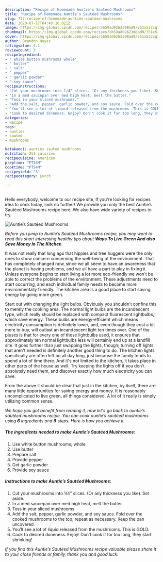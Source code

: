```yaml
---
description: "Recipe of Homemade Auntie’s Sautéed Mushrooms"
title: "Recipe of Homemade Auntie’s Sautéed Mushrooms"
slug: 727-recipe-of-homemade-aunties-sauteed-mushrooms
date: 2020-07-17T04:48:16.021Z
image: https://img-global.cpcdn.com/recipes/bb59ad0262308ad9/751x532cq70/aunties-sauteed-mushrooms-recipe-main-photo.jpg
thumbnail: https://img-global.cpcdn.com/recipes/bb59ad0262308ad9/751x532cq70/aunties-sauteed-mushrooms-recipe-main-photo.jpg
cover: https://img-global.cpcdn.com/recipes/bb59ad0262308ad9/751x532cq70/aunties-sauteed-mushrooms-recipe-main-photo.jpg
author: Brandon Hayes
ratingvalue: 4.1
reviewcount: 3
recipeingredient:
- " white button mushrooms whole"
- " butter"
- " salt"
- " pepper"
- " garlic powder"
- " soy sauce"
recipeinstructions:
- "Cut your mushrooms into 1/4” slices. (Or any thickness you like). Set aside."
- "In a med saucepan over med high heat, melt the butter."
- "Toss in your sliced mushrooms."
- "Add the salt, pepper, garlic powder, and soy sauce. Fold over the cooked mushrooms to the top; repeat as necessary. Keep the pan uncovered."
- "You’ll see a lot of liquid released from the mushrooms. This is GOLD."
- "Cook to desired doneness. Enjoy! Don’t cook it for too long, they start shrinking!"
categories:
- Recipe
tags:
- aunties
- sauted
- mushrooms

katakunci: aunties sauted mushrooms 
nutrition: 251 calories
recipecuisine: American
preptime: "PT38M"
cooktime: "PT54M"
recipeyield: "3"
recipecategory: Lunch

---
```

<br>
Hello everybody, welcome to our recipe site, If you're looking for recipes idea to cook today, look no further! We provide you only the best Auntie’s Sautéed Mushrooms recipe here. We also have wide variety of recipes to try.
<br>


![Auntie’s Sautéed Mushrooms](https://img-global.cpcdn.com/recipes/bb59ad0262308ad9/751x532cq70/aunties-sauteed-mushrooms-recipe-main-photo.jpg)

<i>Before you jump to Auntie’s Sautéed Mushrooms recipe, you may want to read this short interesting healthy tips about 
<strong>Ways To Live Green And also Save Money In The Kitchen</strong>.</i>
</br>

It was not really that long ago that hippies and tree huggers were the only ones to show concern concerning the well-being of the environment. That has completely changed now, since we all seem to have an awareness that the planet is having problems, and we all have a part to play in fixing it. Unless everyone begins to start living a lot more eco-friendly we won't be able to correct the problems of the environment. These adjustments need to start occurring, and each individual family needs to become more environmentally friendly. The kitchen area is a good place to start saving energy by going more green.

Start out with changing the light bulbs. Obviously you shouldn't confine this to merely the cooking area. The normal light bulbs are the incandescent type, which really should be replaced with compact fluorescent lightbulbs, which save energy. These bulbs are energy-efficient which means electricity consumption is definitely lower, and, even though they cost a bit more to buy, will outlast an incandescent light ten times over. One of the pluses is that for every one of these lightbulbs used, it ensures that approximately ten normal lightbulbs less will certainly end up at a landfill site. It goes further than just swapping the lights, though; turning off lights that aren't needed is definitely another good thing to do. The kitchen lights specifically are often left on all day long, just because the family tends to spend a lot of time there. And it's not limited to the kitchen, it takes place in other parts of the house as well. Try keeping the lights off if you don't absolutely need them, and discover exactly how much electricity you can save.

From the above it should be clear that just in the kitchen, by itself, there are many little opportunities for saving energy and money. It is reasonably uncomplicated to live green, all things considered. A lot of it really is simply utilizing common sense.


<i>We hope you got benefit from reading it, now let's go back to auntie’s sautéed mushrooms recipe. You can cook auntie’s sautéed mushrooms using <strong>6</strong> ingredients and <strong>6</strong> steps. Here is how you achieve it.
</i>

##### The ingredients needed to make Auntie’s Sautéed Mushrooms:

1. Use  white button mushrooms; whole
1. Use  butter
1. Prepare  salt
1. Provide  pepper
1. Get  garlic powder
1. Provide  soy sauce


##### Instructions to make Auntie’s Sautéed Mushrooms:

1. Cut your mushrooms into 1/4” slices. (Or any thickness you like). Set aside.
1. In a med saucepan over med high heat, melt the butter.
1. Toss in your sliced mushrooms.
1. Add the salt, pepper, garlic powder, and soy sauce. Fold over the cooked mushrooms to the top; repeat as necessary. Keep the pan uncovered.
1. You’ll see a lot of liquid released from the mushrooms. This is GOLD.
1. Cook to desired doneness. Enjoy! Don’t cook it for too long, they start shrinking!


<i>If you find this Auntie’s Sautéed Mushrooms recipe valuable please share it to your close friends or family, thank you and good luck.</i>
